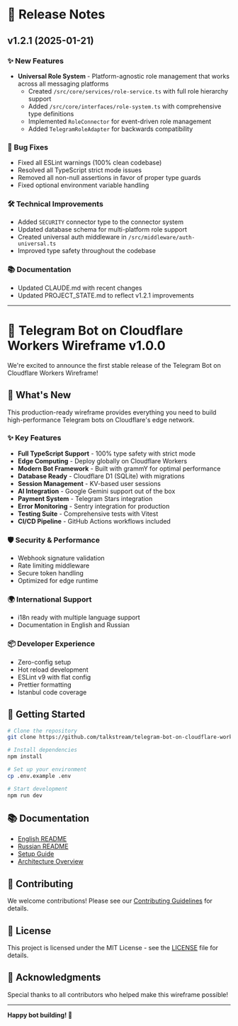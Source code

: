 # 🚀 Release Notes

## v1.2.1 (2025-01-21)

### ✨ New Features

- **Universal Role System** - Platform-agnostic role management that works across all messaging platforms
  - Created `/src/core/services/role-service.ts` with full role hierarchy support
  - Added `/src/core/interfaces/role-system.ts` with comprehensive type definitions
  - Implemented `RoleConnector` for event-driven role management
  - Added `TelegramRoleAdapter` for backwards compatibility

### 🐛 Bug Fixes

- Fixed all ESLint warnings (100% clean codebase)
- Resolved all TypeScript strict mode issues
- Removed all non-null assertions in favor of proper type guards
- Fixed optional environment variable handling

### 🛠️ Technical Improvements

- Added `SECURITY` connector type to the connector system
- Updated database schema for multi-platform role support
- Created universal auth middleware in `/src/middleware/auth-universal.ts`
- Improved type safety throughout the codebase

### 📚 Documentation

- Updated CLAUDE.md with recent changes
- Updated PROJECT_STATE.md to reflect v1.2.1 improvements

---

# 🎉 Telegram Bot on Cloudflare Workers Wireframe v1.0.0

We're excited to announce the first stable release of the Telegram Bot on Cloudflare Workers Wireframe!

## 🚀 What's New

This production-ready wireframe provides everything you need to build high-performance Telegram bots on Cloudflare's edge network.

### ✨ Key Features

- **Full TypeScript Support** - 100% type safety with strict mode
- **Edge Computing** - Deploy globally on Cloudflare Workers
- **Modern Bot Framework** - Built with grammY for optimal performance
- **Database Ready** - Cloudflare D1 (SQLite) with migrations
- **Session Management** - KV-based user sessions
- **AI Integration** - Google Gemini support out of the box
- **Payment System** - Telegram Stars integration
- **Error Monitoring** - Sentry integration for production
- **Testing Suite** - Comprehensive tests with Vitest
- **CI/CD Pipeline** - GitHub Actions workflows included

### 🛡️ Security & Performance

- Webhook signature validation
- Rate limiting middleware
- Secure token handling
- Optimized for edge runtime

### 🌍 International Support

- i18n ready with multiple language support
- Documentation in English and Russian

### 📦 Developer Experience

- Zero-config setup
- Hot reload development
- ESLint v9 with flat config
- Prettier formatting
- Istanbul code coverage

## 🏁 Getting Started

```bash
# Clone the repository
git clone https://github.com/talkstream/telegram-bot-on-cloudflare-workers.git

# Install dependencies
npm install

# Set up your environment
cp .env.example .env

# Start development
npm run dev
```

## 📚 Documentation

- [English README](README.md)
- [Russian README](README.ru.md)
- [Setup Guide](SETUP.md)
- [Architecture Overview](CLAUDE.md)

## 🤝 Contributing

We welcome contributions! Please see our [Contributing Guidelines](CONTRIBUTING.md) for details.

## 📄 License

This project is licensed under the MIT License - see the [LICENSE](LICENSE) file for details.

## 🙏 Acknowledgments

Special thanks to all contributors who helped make this wireframe possible!

---

**Happy bot building! 🤖**
